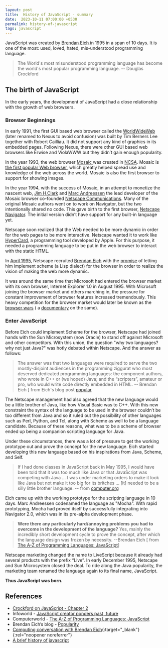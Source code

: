 ```yaml
---
layout: post
title:  History of JavaScript - summary
date:  2023-10-11 07:00:00 +0530
permalink: history-of-javascript
tags: javascript
---
```


JavaScript was created by <a href="https://en.wikipedia.org/wiki/Brendan_Eich" target="_blank" rel="nofollow noopener"> Brendan Eich </a> in 1995 in a span of 10 days. It is one of the most: used, loved, hated, mis-understood programming language.

> The World's most misunderstood programming language has become the world's most popular programming language.
> -- Douglas Crockford

## The birth of JavaScript

In the early years, the development of JavaScript had a close relationship with the growth of web browsers.

### Browser Beginnings

In early 1991, the first GUI based web browser called the <a title="WorldWideWeb browser" href="https://www.w3.org/People/Berners-Lee/WorldWideWeb.html" target="_blank" rel="nofollow noopener">WorldWideWeb</a> (later renamed to Nexus to avoid confusion) was built by Tim Berners Lee together with Robert Cailliau. It did not support any kind of graphics in its embedded pages. Following Nexus, there were other GUI based web browsers like Erwise and ViolaWWW but they didn’t gain enough popularity.

In the year 1993, the web browser <a title="Mosaic Web Browser" href="https://en.wikipedia.org/wiki/Mosaic_(web_browser)" target="_blank" rel="nofollow noopener">Mosaic </a>was created in <a title="NCSA" href="https://en.wikipedia.org/wiki/National_Center_for_Supercomputing_Applications" target="_blank" rel="nofollow noopener">NCSA</a>. Mosaic is <a title="The first popular Web browser" href="https://www.livinginternet.com/w/wi_mosaic.htm" target="_blank" rel="nofollow noopener">the first popular Web browser</a>, which greatly helped spread use and knowledge of the web across the world. Mosaic is also the first browser to support for showing images.

In the year 1994, with the success of Mosaic, in an attempt to monetize the nascent web, <a title="Jim H.Clark" href="https://en.wikipedia.org/wiki/James_H._Clark" target="_blank" rel="nofollow noopener">Jim H.Clark</a> and <a title="Marc Andreessen" href="https://en.wikipedia.org/wiki/Marc_Andreessen" target="_blank" rel="nofollow noopener">Marc Andreessen</a> the lead developer of the Mosaic browser co-founded <a title="Netscape Communications" href="https://en.wikipedia.org/wiki/Netscape" target="_blank" rel="nofollow noopener">Netscape Communications</a>. Many of the original Mosaic authors went on to work on Navigator, but the two intentionally shared no code. This gave birth to the first browser, <a title="Netscape Navigator" href="https://en.wikipedia.org/wiki/Netscape_Navigator" target="_blank" rel="nofollow noopener">Netscape Navigator</a>. The initial version didn’t have support for any built-in language yet.

Netscape soon realized that the Web needed to be more dynamic in order for the web pages to be more interactive. Netscape wanted it to work like <a title="HyperCard" href="https://en.wikipedia.org/wiki/HyperCard" target="_blank" rel="nofollow noopener">HyperCard</a>, a programming tool developed by Apple. For this purpose, it needed a programming language to be put in the web browser to interact with the static HTML.

In <a href="https://www.computerworld.com.au/article/255293/a-z_programming_languages_javascript/" target="_blank" rel="nofollow noopener">April 1995</a>, Netscape recruited <a href="https://en.wikipedia.org/wiki/Brendan_Eich" target="_blank" rel="nofollow noopener">Brendan Eich</a> with the <a title="Popularity" href="https://brendaneich.com/2008/04/popularity/" target="_blank" rel="nofollow noopener">promise</a> of letting him implement scheme (a Lisp dialect) for the browser in order to realize the vision of making the web more dynamic.

It was around the same time that Microsoft had entered the browser market with its own browser, Internet Explorer 1.0 in August 1995. With Microsoft joining the browser market and others marching in, the pressure for constant improvement of browser features increased tremendously. This heavy competition for the browser market would later be known as the <a title="browser wars" href="https://en.wikipedia.org/wiki/Browser_wars" target="_blank" rel="nofollow noopener">browser wars</a> ( a <a title="browser wars documentary" href="https://www.youtube.com/watch?v=VANORrzKX50" target="_blank" rel="nofollow noopener">documentary</a> on the same).

### Enter JavaScript

Before Eich could implement Scheme for the browser, Netscape had joined hands with the Sun Microsystem (now Oracle) to stand off against Microsoft and other competitors. With this union, the question "why two languages? why not just Java?" was hotly debated within Netscape. And the answer as follows:

> The answer was that two languages were required to serve the two mostly-disjoint audiences in the programming ziggurat who most deserved dedicated programming languages: the component authors, who wrote in C++ or (we hoped) Java; and the “scripters”, amateur or pro, who would write code directly embedded in HTML.
> -- Brendan Eich [ from Eich's blog post <a href="https://brendaneich.com/2008/04/popularity/" target="_blank" rel="nofollow noopener">popular</a>

The Netscape management had also agreed that the new language would be a little brother of Java, like how Visual Basic was to C++. With this new constraint the syntax of the language to be used in the browser couldn’t be too different from Java and so it ruled out the possibility of other languages such as Perl, Python, and Tcl, along with Scheme as well to be a language candidate. Because of these reasons, what was to be a scheme of browser ended up being a companion scripting language for Java.

Under these circumstances, there was a lot of pressure to get the working prototype out and prove the concept for the new language. Eich started developing this new language based on his inspirations from Java, Scheme, and Self.

> If I had done classes in JavaScript back in May 1995, I would have been told that it was too much like Java or that JavaScript was competing with Java … I was under marketing orders to make it look like Java but not make it too big for its britches … [it] needed to be a silly little brother language.
> -- from <a href="https://www.computer.org/csdl/mags/co/2012/02/mco2012020007.html">computer.org</a>

Eich came up with the working prototype for the scripting language in 10 days. Marc Andreessen codenamed the language as "Mocha". With rapid prototyping, Mocha had proved itself by successfully integrating into Navigator 2.0, which was in its pre-alpha development phase.

> **Were there any particularly hard/annoying problems you had to overcome in the development of the language?**
> Yes, mainly the incredibly short development cycle to prove the concept, after which the language design was frozen by necessity.
> --Brendan Eich [ from <a title="The A-Z of Programming Languages: JavaScript" href="https://www.computerworld.com.au/article/255293/a-z_programming_languages_javascript/?pp=2" target="_blank" rel="nofollow noopener">The A-Z of Programming Languages: JavaScript</a>]

Netscape marketing changed the name to LiveScript because it already had several products with the prefix “Live”. In early December 1995, Netscape and Sun Microsystem closed the deal. To ride along the Java popularity, the marketing team renamed the language again to its final name, JavaScript.

**Thus JavaScript was born.**

## References

- <a title="Crockford on JavaScript - Chapter 2" href="https://www.youtube.com/watch?v=RO1Wnu-xKoY" target="_blank" rel="nofollow noopener">Crockford on JavaScript - Chapter 2</a>
- Infoworld - <a title="JavaScript creator ponders past, future" href="https://www.infoworld.com/article/2653798/application-development/javascript-creator-ponders-past--future.html" target="_blank" rel="nofollow noopener">JavaScript creator ponders past, future</a>
- Computerworld - <a title="The A-Z of Programming Languages: JavaScript" href="https://www.computerworld.com.au/article/255293/a-z_programming_languages_javascript/" target="_blank" rel="nofollow noopener">The A-Z of Programming Languages: JavaScript</a>
- Brendan Eich’s blog - <a href="https://brendaneich.com/2008/04/popularity/" target="_blank" rel="nofollow noopener">Popularity</a>
- [Computing conversation with Brendan Eich](https://youtu.be/IPxQ9kEaF8c){:target="_blank"}{:rel="noopener noreferrer"}
- <a title="A brief history of javascript" href="https://auth0.com/blog/a-brief-history-of-javascript/" target="_blank" rel="nofollow noopener">A brief history of javascript</a>
